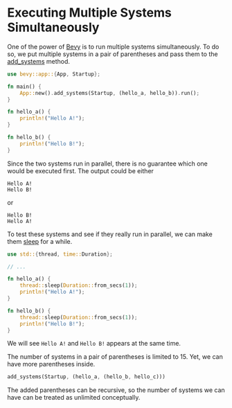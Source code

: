 # Executing Multiple Systems Simultaneously

One of the power of [Bevy](https://bevyengine.org/) is to run multiple systems simultaneously.
To do so, we put multiple systems in a pair of parentheses and pass them to the [add_systems](https://docs.rs/bevy/latest/bevy/app/struct.App.html#method.add_systems) method.

```rust
use bevy::app::{App, Startup};

fn main() {
    App::new().add_systems(Startup, (hello_a, hello_b)).run();
}

fn hello_a() {
    println!("Hello A!");
}

fn hello_b() {
    println!("Hello B!");
}
```

Since the two systems run in parallel, there is no guarantee which one would be executed first.
The output could be either

```text
Hello A!
Hello B!
```

or

```text
Hello B!
Hello A!
```

To test these systems and see if they really run in parallel, we can make them [sleep](https://doc.rust-lang.org/std/thread/fn.sleep.html) for a while.

```rust
use std::{thread, time::Duration};

// ...

fn hello_a() {
    thread::sleep(Duration::from_secs(1));
    println!("Hello A!");
}

fn hello_b() {
    thread::sleep(Duration::from_secs(1));
    println!("Hello B!");
}
```

We will see `Hello A!` and `Hello B!` appears at the same time.

The number of systems in a pair of parentheses is limited to 15.
Yet, we can have more parentheses inside.

```rust
add_systems(Startup, (hello_a, (hello_b, hello_c)))
```

The added parentheses can be recursive, so the number of systems we can have can be treated as unlimited conceptually.
